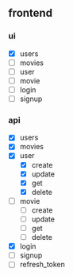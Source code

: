 ## frontend

### ui

- [x] users
- [ ] movies
- [ ] user
- [ ] movie
- [ ] login
- [ ] signup

### api

- [x] users
- [x] movies
- [x] user
  - [x] create
  - [x] update
  - [x] get
  - [x] delete
- [ ] movie
  - [ ] create
  - [ ] update
  - [ ] get
  - [ ] delete
- [x] login
- [ ] signup
- [ ] refresh_token
